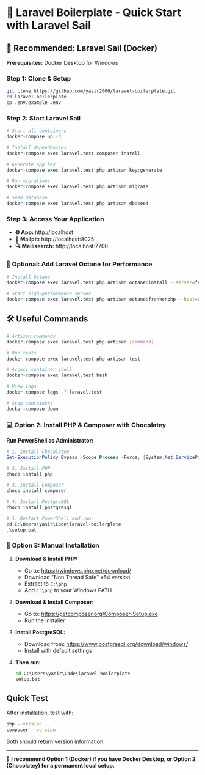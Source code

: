 # 🚀 Laravel Boilerplate - Quick Start with Laravel Sail

## 🐳 Recommended: Laravel Sail (Docker)

**Prerequisites:** Docker Desktop for Windows

### Step 1: Clone & Setup
```bash
git clone https://github.com/yasir2000/laravel-boilerplate.git
cd laravel-boilerplate
cp .env.example .env
```

### Step 2: Start Laravel Sail
```bash
# Start all containers
docker-compose up -d

# Install dependencies
docker-compose exec laravel.test composer install

# Generate app key
docker-compose exec laravel.test php artisan key:generate

# Run migrations
docker-compose exec laravel.test php artisan migrate

# Seed database
docker-compose exec laravel.test php artisan db:seed
```

### Step 3: Access Your Application
- **🌐 App:** http://localhost
- **📧 Mailpit:** http://localhost:8025
- **🔍 Meilisearch:** http://localhost:7700

### 🚀 Optional: Add Laravel Octane for Performance
```bash
# Install Octane
docker-compose exec laravel.test php artisan octane:install --server=frankenphp

# Start high-performance server
docker-compose exec laravel.test php artisan octane:frankenphp --host=0.0.0.0 --port=80
```

## 🛠 Useful Commands

```bash
# Artisan commands
docker-compose exec laravel.test php artisan [command]

# Run tests
docker-compose exec laravel.test php artisan test

# Access container shell
docker-compose exec laravel.test bash

# View logs
docker-compose logs -f laravel.test

# Stop containers
docker-compose down
```

### 💻 Option 2: Install PHP & Composer with Chocolatey

**Run PowerShell as Administrator:**

```powershell
# 1. Install Chocolatey
Set-ExecutionPolicy Bypass -Scope Process -Force; [System.Net.ServicePointManager]::SecurityProtocol = [System.Net.ServicePointManager]::SecurityProtocol -bor 3072; iex ((New-Object System.Net.WebClient).DownloadString('https://community.chocolatey.org/install.ps1'))

# 2. Install PHP
choco install php

# 3. Install Composer  
choco install composer

# 4. Install PostgreSQL
choco install postgresql

# 5. Restart PowerShell and run:
cd C:\Users\yasir\Code\laravel-boilerplate
.\setup.bat
```

### 📁 Option 3: Manual Installation

1. **Download & Install PHP:**
   - Go to: https://windows.php.net/download/
   - Download "Non Thread Safe" x64 version
   - Extract to `C:\php`
   - Add `C:\php` to your Windows PATH

2. **Download & Install Composer:**
   - Go to: https://getcomposer.org/Composer-Setup.exe
   - Run the installer

3. **Install PostgreSQL:**
   - Download from: https://www.postgresql.org/download/windows/
   - Install with default settings

4. **Then run:**
   ```cmd
   cd C:\Users\yasir\Code\laravel-boilerplate
   setup.bat
   ```

## Quick Test

After installation, test with:

```cmd
php --version
composer --version
```

Both should return version information.

---

**🎯 I recommend Option 1 (Docker) if you have Docker Desktop, or Option 2 (Chocolatey) for a permanent local setup.**
